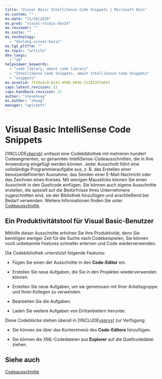 ```yaml
---
title: "Visual Basic IntelliSense Code Snippets | Microsoft Docs"
ms.custom: ""
ms.date: "11/16/2016"
ms.prod: "visual-studio-dev14"
ms.reviewer: ""
ms.suite: ""
ms.technology: 
  - "devlang-visual-basic"
ms.tgt_pltfrm: ""
ms.topic: "article"
dev_langs: 
  - "VB"
helpviewer_keywords: 
  - "code library, about code library"
  - "IntelliSense Code Snippets, about IntelliSense Code Snippets"
  - "snippets"
ms.assetid: ffdde4c9-8141-4906-b09b-15181357a643
caps.latest.revision: 21
caps.handback.revision: 21
author: "stevehoag"
ms.author: "shoag"
manager: "wpickett"
---
```

# Visual Basic IntelliSense Code Snippets
[!INCLUDE[vbprvb](../../../csharp/programming-guide/concepts/linq/includes/vbprvb_md.md)] umfasst eine Codebibliothek mit mehreren hundert Codesegmenten, so genannten IntelliSense\-Codeausschnitten, die in Ihre Anwendung eingefügt werden können.  Jeder Ausschnitt führt eine vollständige Programmieraufgabe aus, z. B. das Erstellen einer benutzerdefinierten Ausnahme, das Senden einer E\-Mail\-Nachricht oder das Zeichnen eines Kreises.  Mit wenigen Mausklicks können Sie einen Ausschnitt in den Quellcode einfügen.  Sie können auch eigene Ausschnitte erstellen, die speziell auf die Bedürfnisse Ihres Unternehmens zugeschnitten sind, sie der Bibliothek hinzufügen und anschließend bei Bedarf verwenden.  Weitere Informationen finden Sie unter [Codeausschnitte](/visual-studio/ide/code-snippets).  
  
## Ein Produktivitätstool für Visual Basic\-Benutzer  
 Mithilfe dieser Ausschnitte erhöhen Sie Ihre Produktivität, denn Sie benötigen weniger Zeit für die Suche nach Codebeispielen, Sie können noch unbekannte Features schneller erlernen und Code wiederverwenden.  
  
 Die Codebibliothek unterstützt folgende Features:  
  
-   Fügen Sie einen der Ausschnitte in den **Code\-Editor** ein.  
  
-   Erstellen Sie neue Aufgaben, die Sie in den Projekten wiederverwenden können.  
  
-   Erstellen Sie neue Aufgaben, um sie gemeinsam mit Ihrer Arbeitsgruppe und Ihren Kollegen zu verwenden.  
  
-   Bearbeiten Sie die Aufgaben.  
  
-   Laden Sie weitere Aufgaben von Drittanbietern herunter.  
  
 Diese Codeblöcke stehen überall in [!INCLUDE[vsprvs](../../../csharp/includes/vsprvs_md.md)] zur Verfügung:  
  
-   Sie können sie über das Kontextmenü des **Code\-Editors** hinzufügen.  
  
-   Sie können die XML\-Codedateien aus **Explorer** auf die Quellcodedatei ziehen.  
  
## Siehe auch  
 [Codeausschnitte](/visual-studio/ide/code-snippets)